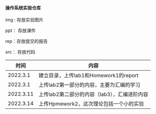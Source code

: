 #### 操作系统实验仓库

img : 存放实验图片

ppt： 存放课件

rep：存放提交的报告

src： 存放代码

| 时间     | 内容                                  |
| -------- | ------------------------------------- |
| 2022.3.1 | 建立目录，上传lab1和Homework1的report |
|2022.3.1|上传lab2第一部分的内容，主要为汇编的学习|
|2022.3.11|上传lab2第二部分的内容（lab3），汇编进阶内容|
|2022.3.14|上传Hpmework2，这次理论包括一个小的实验|